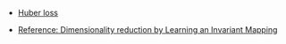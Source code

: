 - [Huber loss](https://en.wikipedia.org/wiki/Huber_loss)

- [Reference: Dimensionality reduction by Learning an Invariant Mapping](https://www.semanticscholar.org/paper/Dimensionality-Reduction-by-Learning-an-Invariant-Hadsell-Chopra/46f30e94dd3d5902141c5fbe58d0bc9189545c76)
